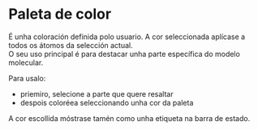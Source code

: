 # Paleta de color
É unha coloración definida polo usuario. A cor seleccionada aplícase a todos os átomos da selección actual.  
O seu uso principal é para destacar unha parte específica do modelo molecular.

Para usalo:
* priemiro, selecione a parte que quere resaltar
* despois coloréea seleccionando unha cor da paleta 

A cor escollida móstrase tamén como unha etiqueta na barra de estado.
